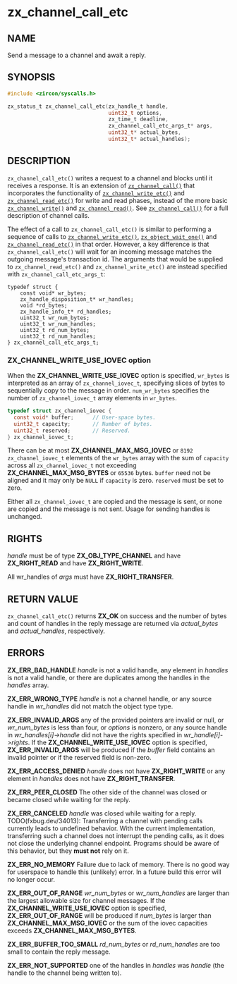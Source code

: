 # zx_channel_call_etc

## NAME

<!-- Updated by update-docs-from-fidl, do not edit. -->

Send a message to a channel and await a reply.

## SYNOPSIS

<!-- Updated by update-docs-from-fidl, do not edit. -->

```c
#include <zircon/syscalls.h>

zx_status_t zx_channel_call_etc(zx_handle_t handle,
                                uint32_t options,
                                zx_time_t deadline,
                                zx_channel_call_etc_args_t* args,
                                uint32_t* actual_bytes,
                                uint32_t* actual_handles);
```

## DESCRIPTION

`zx_channel_call_etc()` writes a request to a channel and blocks until it
receives a response. It is an extension of [`zx_channel_call()`] that
incorporates the functionality of [`zx_channel_write_etc()`] and
[`zx_channel_read_etc()`] for write and read phases, instead of the more basic
[`zx_channel_write()`] and  [`zx_channel_read()`]. See [`zx_channel_call()`] for
a full description of channel calls.

The effect of a call to `zx_channel_call_etc()` is similar to performing a
sequence of calls to [`zx_channel_write_etc()`], [`zx_object_wait_one()`] and
[`zx_channel_read_etc()`] in that order. However, a key difference is that
`zx_channel_call_etc()` will wait for an incoming message matches the outgoing
message's transaction id. The arguments that would be supplied to
`zx_channel_read_etc()` and `zx_channel_write_etc()` are instead specified with
`zx_channel_call_etc_args_t`:

```
typedef struct {
    const void* wr_bytes;
    zx_handle_disposition_t* wr_handles;
    void *rd_bytes;
    zx_handle_info_t* rd_handles;
    uint32_t wr_num_bytes;
    uint32_t wr_num_handles;
    uint32_t rd_num_bytes;
    uint32_t rd_num_handles;
} zx_channel_call_etc_args_t;
```

### ZX_CHANNEL_WRITE_USE_IOVEC option

When the **ZX_CHANNEL_WRITE_USE_IOVEC** option is specified, `wr_bytes` is
interpreted as an array of `zx_channel_iovec_t`, specifying slices of bytes to
sequentially copy to the message in order. `num_wr_bytes` specifies the number
of `zx_channel_iovec_t` array elements in `wr_bytes`.

```c
typedef struct zx_channel_iovec {
  const void* buffer;      // User-space bytes.
  uint32_t capacity;       // Number of bytes.
  uint32_t reserved;       // Reserved.
} zx_channel_iovec_t;
```

There can be at most **ZX_CHANNEL_MAX_MSG_IOVEC** or `8192`
`zx_channel_iovec_t` elements of the `wr_bytes` array with the sum of
`capacity` across all `zx_channel_iovec_t` not exceeding
**ZX_CHANNEL_MAX_MSG_BYTES** or `65536` bytes. `buffer` need not be aligned and
it may only be `NULL` if `capacity` is zero. `reserved` must be set to zero.

Either all `zx_channel_iovec_t` are copied and the message is sent, or none
are copied and the message is not sent. Usage for sending handles is unchanged.

## RIGHTS

<!-- Updated by update-docs-from-fidl, do not edit. -->

*handle* must be of type **ZX_OBJ_TYPE_CHANNEL** and have **ZX_RIGHT_READ** and have **ZX_RIGHT_WRITE**.

All wr_handles of *args* must have **ZX_RIGHT_TRANSFER**.

## RETURN VALUE

`zx_channel_call_etc()` returns **ZX_OK** on success and the number of bytes and
count of handles in the reply message are returned via *actual_bytes* and
*actual_handles*, respectively.

## ERRORS

**ZX_ERR_BAD_HANDLE**  *handle* is not a valid handle, any element in
*handles* is not a valid handle, or there are duplicates among the handles
in the *handles* array.

**ZX_ERR_WRONG_TYPE**  *handle* is not a channel handle, or any source
handle in *wr_handles* did not match the object type type.

**ZX_ERR_INVALID_ARGS**  any of the provided pointers are invalid or null,
or *wr_num_bytes* is less than four, or *options* is nonzero, or any source
handle in *wr_handles\[i\]->handle* did not have the rights specified in
*wr_handle\[i\]->rights*.
If the **ZX_CHANNEL_WRITE_USE_IOVEC** option is specified,
**ZX_ERR_INVALID_ARGS** will be produced if the *buffer* field contains an
invalid pointer or if the reserved field is non-zero.

**ZX_ERR_ACCESS_DENIED**  *handle* does not have **ZX_RIGHT_WRITE** or
any element in *handles* does not have **ZX_RIGHT_TRANSFER**.

**ZX_ERR_PEER_CLOSED**  The other side of the channel was closed or became
closed while waiting for the reply.

**ZX_ERR_CANCELED**  *handle* was closed while waiting for a reply. TODO(fxbug.dev/34013):
Transferring a channel with pending calls currently leads to undefined behavior. With
the current implementation, transferring such a channel does not interrupt the
pending calls, as it does not close the underlying channel endpoint. Programs should
be aware of this behavior, but they **must not** rely on it.

**ZX_ERR_NO_MEMORY**  Failure due to lack of memory.
There is no good way for userspace to handle this (unlikely) error.
In a future build this error will no longer occur.

**ZX_ERR_OUT_OF_RANGE**  *wr_num_bytes* or *wr_num_handles* are larger than the
largest allowable size for channel messages.
If the **ZX_CHANNEL_WRITE_USE_IOVEC** option is specified,
**ZX_ERR_OUT_OF_RANGE** will be produced if *num_bytes* is larger than
**ZX_CHANNEL_MAX_MSG_IOVEC** or the sum of the iovec capacities exceeds
**ZX_CHANNEL_MAX_MSG_BYTES**.

**ZX_ERR_BUFFER_TOO_SMALL**  *rd_num_bytes* or *rd_num_handles* are too small
to contain the reply message.

**ZX_ERR_NOT_SUPPORTED**  one of the handles in *handles* was *handle*
(the handle to the channel being written to).

<!-- References updated by update-docs-from-fidl, do not edit. -->

[`zx_channel_call()`]: channel_call.md
[`zx_channel_create()`]: channel_create.md
[`zx_channel_read()`]: channel_read.md
[`zx_channel_read_etc()`]: channel_read_etc.md
[`zx_channel_write()`]: channel_write.md
[`zx_channel_write_etc()`]: channel_write_etc.md
[`zx_object_wait_one()`]: object_wait_one.md
